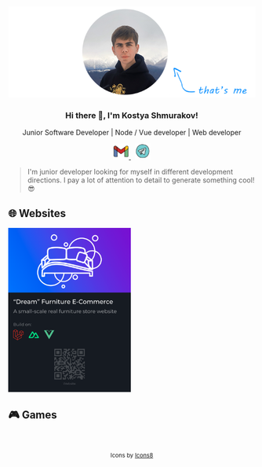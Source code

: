 <p align="center">
  <a href="https://github.com/StarPandaBeg">
    <img src=".github/me.png" />
  </a>
</p>

<h3 align="center">Hi there 👋, I'm Kostya Shmurakov!</h3>
<p align="center">Junior Software Developer | Node / Vue developer | Web developer</p>

<p align="center">
  <a href="mailto:kshmurakov@gmail.com">
    <img 
      src=".github/gmail.png" 
      alt="kshmurakov@gmail.com"
      title="kshmurakov@gmail.com"
      width="32"
    />
  </a>
  &nbsp;
  <a href="https://k_shmurakov.t.me/">
    <img 
      src=".github/telegram.png"
      alt="t.me/k_shmurakov"
      title="@k_shmurakov"
      width="32"
    />
  </a>
</p>

<blockquote>I'm junior developer looking for myself in different development directions. I pay a lot of attention to detail to generate something cool! 😎</blockquote>

<h2>🌐 Websites</h2>
<p>
  <a href="https://xn-----180-4nfflsib2fci4g2i6b.xn--p1ai/">
    <img src=".github/web-card-1.png" width="250"/>
  </a>
</p>

<h2>🎮 Games</h2>

<br/>
<p align="center">
  <sub>
    Icons by 
    <a href="https://icons8.com">Icons8
  </sub>
</p>
